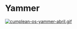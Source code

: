# Yammer
[![cumplean-os-yammer-abril.gif](https://i.postimg.cc/52DcS3cp/cumplean-os-yammer-abril.gif)](https://postimg.cc/21dXznSB)
